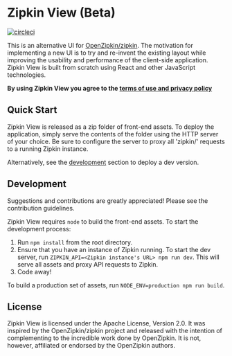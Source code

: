# Zipkin View (Beta)

[![circleci](https://circleci.com/gh/msindwan/zipkin-view.svg?style=shield&circle-token=:circle-token)](https://circleci.com/gh/msindwan/zipkin-view)

This is an alternative UI for [OpenZipkin/zipkin](https://github.com/openzipkin/zipkin). The motivation for implementing
a new UI is to try and re-invent the existing layout while improving the usability and performance of the client-side
application. Zipkin View is built from scratch using React and other JavaScript technologies.

**By using Zipkin View you agree to the [terms of use and privacy policy](
    https://github.com/msindwan/zipkin-view/wiki/Terms-of-Use-and-Privacy-Policy)**

## Quick Start

Zipkin View is released as a zip folder of front-end assets. To deploy the application, simply serve the contents
of the folder using the HTTP server of your choice. Be sure to configure the server to proxy all 'zipkin/' requests
to a running Zipkin instance.

Alternatively, see the [development](#development) section to deploy a dev version.

## Development

Suggestions and contributions are greatly appreciated! Please see the contribution guidelines.

Zipkin View requires `node` to build the front-end assets. To start the development process:

1. Run `npm install` from the root directory.
2. Ensure that you have an instance of Zipkin running. To start the dev server, run
`ZIPKIN_API=<Zipkin instance's URL> npm run dev`. This will serve all assets and proxy API requests to Zipkin.
3. Code away!

To build a production set of assets, run `NODE_ENV=production npm run build`.

## License

Zipkin View is licensed under the Apache License, Version 2.0. It was inspired by the OpenZipkin/zipkin project and
released with the intention of complementing to the incredible work done by OpenZipkin. It is not, however, affiliated
or endorsed by the OpenZipkin authors.
